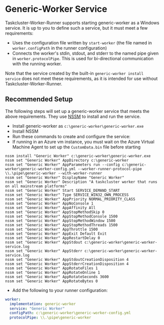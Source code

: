 # Generic-Worker Service

Taskcluster-Worker-Runner supports starting generic-worker as a Windows service.
It is up to you to define such a service, but it must meet a few requirements:

 * Uses the configuration file written by `start-worker`
   (the file named in `worker.configPath` in the runner configuration)
 * Connects the worker's stdin, stdout, and stderr to the named pipe given in
   `worker.protocolPipe`.  This is used for bi-directional communication with
   the running worker.

Note that the service created by the built-in `generic-worker install service`
does not meet these requirements, as it is intended for use without
Taskcluster-Worker-Runner.

## Recommended Setup

The following steps will set up a generic-worker service that meets the above requirements.
They use [NSSM](http://nssm.cc/) to install and run the service.

* Install generic-worker as `c:\generic-worker\generic-worker.exe`
* Install NSSM
* Run these commands to create and configure the service:
* If running in an Azure vm instance, you must wait on the Azure Virtual Machine Agent to set up the `CustomData.bin` file before starting

```shell
nssm install "Generic Worker" c:\generic-worker\generic-worker.exe
nssm set "Generic Worker" AppDirectory c:\generic-worker
nssm set "Generic Worker" AppParameters run --config c:\generic-worker\generic-worker-config.yml --worker-runner-protocol-pipe \\.\pipe\generic-worker --with-worker-runner
nssm set "Generic Worker" DisplayName "Generic Worker"
nssm set "Generic Worker" Description "A taskcluster worker that runs on all mainstream platforms"
nssm set "Generic Worker" Start SERVICE_DEMAND_START
nssm set "Generic Worker" Type SERVICE_WIN32_OWN_PROCESS
nssm set "Generic Worker" AppPriority NORMAL_PRIORITY_CLASS
nssm set "Generic Worker" AppNoConsole 1
nssm set "Generic Worker" AppAffinity All
nssm set "Generic Worker" AppStopMethodSkip 0
nssm set "Generic Worker" AppStopMethodConsole 1500
nssm set "Generic Worker" AppStopMethodWindow 1500
nssm set "Generic Worker" AppStopMethodThreads 1500
nssm set "Generic Worker" AppThrottle 1500
nssm set "Generic Worker" AppExit Default Exit
nssm set "Generic Worker" AppRestartDelay 0
nssm set "Generic Worker" AppStdout c:\generic-worker\generic-worker-service.log
nssm set "Generic Worker" AppStderr c:\generic-worker\generic-worker-service.log
nssm set "Generic Worker" AppStdoutCreationDisposition 4
nssm set "Generic Worker" AppStderrCreationDisposition 4
nssm set "Generic Worker" AppRotateFiles 1
nssm set "Generic Worker" AppRotateOnline 1
nssm set "Generic Worker" AppRotateSeconds 3600
nssm set "Generic Worker" AppRotateBytes 0
```

* Add the following to your runner configuration:

```yaml
worker:
  implementation: generic-worker
  service: "Generic Worker"
  configPath: c:\generic-worker\generic-worker-config.yml
  protocolPipe: \\.\pipe\generic-worker
```
